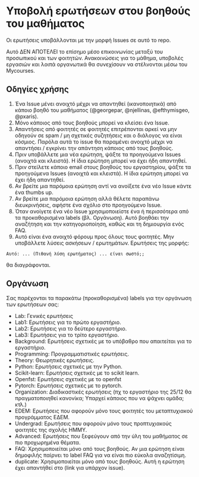 # Υποβολή ερωτήσεων στου βοηθούς του μαθήματος

Οι ερωτήσεις υποβάλλονται με την μορφή Issues σε αυτό το repo.

Αυτό ΔΕΝ ΑΠΟΤΕΛΕΙ το επίσημο μέσο επικοινωνίας μεταξύ του προσωπικού και των φοιτητών. Ανακοινώσεις για το μάθημα, υποβολές εργασιών και λοιπά οργανωτικά θα συνεχίσουν να στέλνονται μέσω του Mycourses.  


## Οδηγίες χρήσης

1. Ένα Issue μένει ανοιχτό μέχρι να απαντηθεί (ικανοποιητικά) από κάποιο βοηθό του μαθήματος (@georgepar, @njellinas, @efthymisgeo, @pxaris).  
2. Μόνο κάποιος από τους βοηθούς μπορεί να κλείσει ένα Issue.  
3. Απαντήσεις από φοιτητές σε φοιτητές επιτρέπονται αρκεί να μην οδηγούν σε spam / μη σχετικές συζητήσεις και ο διάλογος να είναι κόσμιος. Παρόλα αυτά το issue θα παραμένει ανοιχτό μέχρι να απαντήσει / εγκρίνει την απάντηση κάποιος από τους βοηθούς.  
4. Πριν υποβάλλετε μια νέα ερώτηση, ψάξτε τα προηγούμενα Issues (ανοιχτά και κλειστά). Η ίδια ερώτηση μπορεί να έχει ήδη απαντηθεί.  
5. Πριν στείλετε κάποιο email στους βοηθούς του εργαστηρίου, ψάξτε τα προηγούμενα Issues (ανοιχτά και κλειστά). Η ίδια ερώτηση μπορεί να έχει ήδη απαντηθεί.  
6. Αν βρείτε μια παρόμοια ερώτηση αντί να ανοίξετε ένα νέο Issue κάντε ένα thumbs up.  
7. Αν βρείτε μια παρόμοια ερώτηση αλλά θέλετε παραπάνω διευκρινήσεις, αφήστε ένα σχόλιο στο προηγούμενο Issue.  
8. Όταν ανοίγετε ένα νέο Issue χρησιμοποιείστε ένα ή περισσότερα από τα προκαθορισμένα labels (βλ. Οργάνωση). Αυτό βοηθάει την αναζήτηση και την κατηγοριοποίηση, καθώς και τη δημιουργία ενός FAQ.  
9. Αυτό είναι ένα ανοιχτό φόρουμ προς όλους τους φοιτητές. Μην υποβάλλετε λύσεις ασκήσεων / ερωτημάτων. Ερωτήσεις της μορφής:
  ```
  Αυτό: ... (Πιθανή λύση ερωτήματος) ... είναι σωστό;;
  ```
  θα διαγράφονται.


## Οργάνωση  

Σας παρέχονται τα παρακάτω (προκαθορισμένα) labels για την οργάνωση των ερωτήσεων σας:

- Lab: Γενικές ερωτήσεις  
- Lab1: Ερωτήσεις για το πρώτο εργαστήριο.  
- Lab2: Ερωτήσεις για το δεύτερο εργαστήριο.  
- Lab3: Ερωτήσεις για το τρίτο εργαστήριο.  
- Background: Ερωτήσεις σχετικές με το υπόβαθρο που απαιτείται για το εργαστήριο.   
- Programming: Προγραμματιστικές ερωτήσεις.  
- Theory: Θεωρητικές ερωτήσεις.  
- Python: Ερωτήσεις σχετικές με την Python.  
- Scikit-learn: Ερωτήσεις σχετικές με το scikit learn.
- Openfst: Ερωτήσεις σχετικές με το openfst 
- Pytorch: Ερωτήσεις σχετικές με το pytorch.  
- Organization: Διαδικαστικές ερωτήσεις (πχ το εργαστήριο της 25/12 θα πραγματοποιηθεί κανονίκα; Υπαρχεί κάποιος που να ψάχνει ομάδα; κτλ.)  
- EDEM: Ερωτήσεις που αφορούν μόνο τους φοιτητές του μεταπτυχιακού προγράμματος ΕΔΕΜ.  
- Undergrad: Ερωτήσεις που αφορούν μόνο τους προπτυχιακούς φοιτητές της σχολής ΗΜΜΥ.  
- Advanced: Ερωτήσεις που ξεφεύγουν από την ύλη του μαθήματος σε πιο προχωρημένα θέματα.  
- FAQ: Χρησιμοποιείται μόνο από τους βοηθούς. Αν μια ερώτηση είναι δημοφιλής παίρνει το label FAQ για να είναι πιο εύκολα αναζητίσιμη.  
- duplicate: Χρησιμοποιείται μόνο από τους βοηθούς. Αυτή η ερώτηση έχει απαντήθεί στο (link για υπάρχον issue).  
